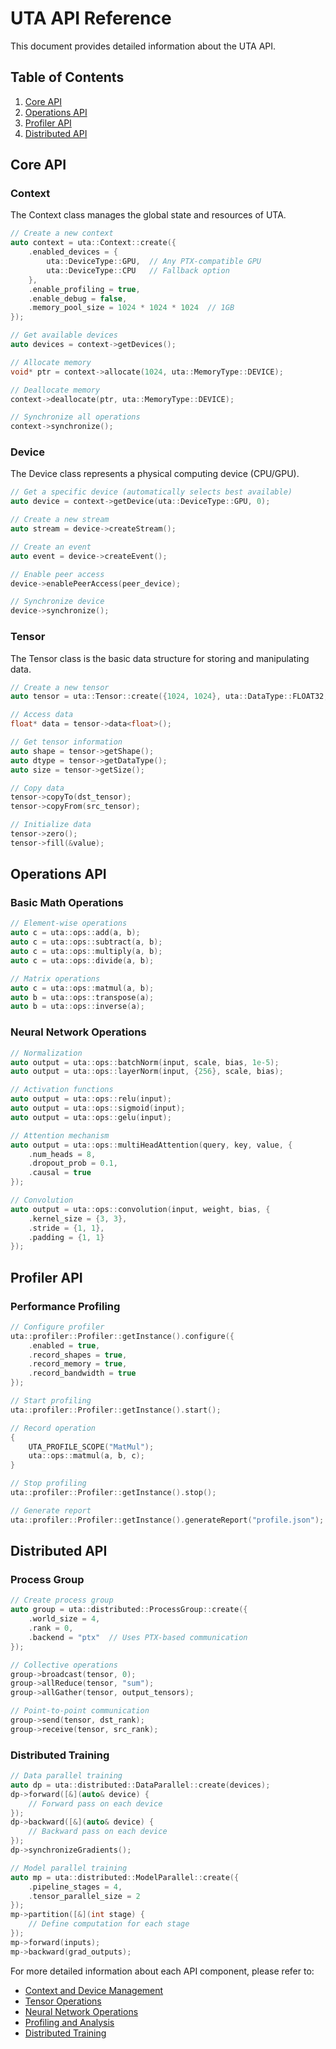 # UTA API Reference

This document provides detailed information about the UTA API.

## Table of Contents

1. [Core API](#core-api)
2. [Operations API](#operations-api)
3. [Profiler API](#profiler-api)
4. [Distributed API](#distributed-api)

## Core API

### Context

The Context class manages the global state and resources of UTA.

```cpp
// Create a new context 
auto context = uta::Context::create({
    .enabled_devices = {
        uta::DeviceType::GPU,  // Any PTX-compatible GPU
        uta::DeviceType::CPU   // Fallback option
    },
    .enable_profiling = true,
    .enable_debug = false,
    .memory_pool_size = 1024 * 1024 * 1024  // 1GB
});

// Get available devices
auto devices = context->getDevices();

// Allocate memory
void* ptr = context->allocate(1024, uta::MemoryType::DEVICE);

// Deallocate memory
context->deallocate(ptr, uta::MemoryType::DEVICE);

// Synchronize all operations
context->synchronize();
```

### Device

The Device class represents a physical computing device (CPU/GPU).

```cpp
// Get a specific device (automatically selects best available)
auto device = context->getDevice(uta::DeviceType::GPU, 0);

// Create a new stream
auto stream = device->createStream();

// Create an event
auto event = device->createEvent();

// Enable peer access
device->enablePeerAccess(peer_device);

// Synchronize device
device->synchronize();
```

### Tensor

The Tensor class is the basic data structure for storing and manipulating data.

```cpp
// Create a new tensor
auto tensor = uta::Tensor::create({1024, 1024}, uta::DataType::FLOAT32, device);

// Access data
float* data = tensor->data<float>();

// Get tensor information
auto shape = tensor->getShape();
auto dtype = tensor->getDataType();
auto size = tensor->getSize();

// Copy data
tensor->copyTo(dst_tensor);
tensor->copyFrom(src_tensor);

// Initialize data
tensor->zero();
tensor->fill(&value);
```

## Operations API

### Basic Math Operations

```cpp
// Element-wise operations
auto c = uta::ops::add(a, b);
auto c = uta::ops::subtract(a, b);
auto c = uta::ops::multiply(a, b);
auto c = uta::ops::divide(a, b);

// Matrix operations
auto c = uta::ops::matmul(a, b);
auto b = uta::ops::transpose(a);
auto b = uta::ops::inverse(a);
```

### Neural Network Operations

```cpp
// Normalization
auto output = uta::ops::batchNorm(input, scale, bias, 1e-5);
auto output = uta::ops::layerNorm(input, {256}, scale, bias);

// Activation functions
auto output = uta::ops::relu(input);
auto output = uta::ops::sigmoid(input);
auto output = uta::ops::gelu(input);

// Attention mechanism
auto output = uta::ops::multiHeadAttention(query, key, value, {
    .num_heads = 8,
    .dropout_prob = 0.1,
    .causal = true
});

// Convolution
auto output = uta::ops::convolution(input, weight, bias, {
    .kernel_size = {3, 3},
    .stride = {1, 1},
    .padding = {1, 1}
});
```

## Profiler API

### Performance Profiling

```cpp
// Configure profiler
uta::profiler::Profiler::getInstance().configure({
    .enabled = true,
    .record_shapes = true,
    .record_memory = true,
    .record_bandwidth = true
});

// Start profiling
uta::profiler::Profiler::getInstance().start();

// Record operation
{
    UTA_PROFILE_SCOPE("MatMul");
    uta::ops::matmul(a, b, c);
}

// Stop profiling
uta::profiler::Profiler::getInstance().stop();

// Generate report
uta::profiler::Profiler::getInstance().generateReport("profile.json");
```

## Distributed API

### Process Group

```cpp
// Create process group
auto group = uta::distributed::ProcessGroup::create({
    .world_size = 4,
    .rank = 0,
    .backend = "ptx"  // Uses PTX-based communication
});

// Collective operations
group->broadcast(tensor, 0);
group->allReduce(tensor, "sum");
group->allGather(tensor, output_tensors);

// Point-to-point communication
group->send(tensor, dst_rank);
group->receive(tensor, src_rank);
```

### Distributed Training

```cpp
// Data parallel training
auto dp = uta::distributed::DataParallel::create(devices);
dp->forward([&](auto& device) {
    // Forward pass on each device
});
dp->backward([&](auto& device) {
    // Backward pass on each device
});
dp->synchronizeGradients();

// Model parallel training
auto mp = uta::distributed::ModelParallel::create({
    .pipeline_stages = 4,
    .tensor_parallel_size = 2
});
mp->partition([&](int stage) {
    // Define computation for each stage
});
mp->forward(inputs);
mp->backward(grad_outputs);
```

For more detailed information about each API component, please refer to:
- [Context and Device Management](context.md)
- [Tensor Operations](tensor.md)
- [Neural Network Operations](nn.md)
- [Profiling and Analysis](profiler.md)
- [Distributed Training](distributed.md)
